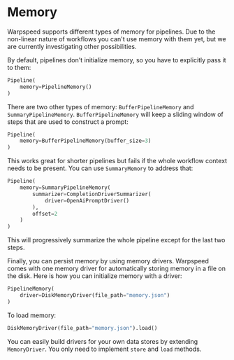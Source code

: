 # Memory

Warpspeed supports different types of memory for pipelines. Due to the non-linear nature of workflows you can't use memory with them yet, but we are currently investigating other possibilities.

By default, pipelines don't initialize memory, so you have to explicitly pass it to them:

```python
Pipeline(
    memory=PipelineMemory()
)
```

There are two other types of memory: `BufferPipelineMemory` and `SummaryPipelineMemory`. `BufferPipelineMemory` will keep a sliding window of steps that are used to construct a prompt:

```python
Pipeline(
    memory=BufferPipelineMemory(buffer_size=3)
)
```

This works great for shorter pipelines but fails if the whole workflow context needs to be present. You can use `SummaryMemory` to address that:

```python
Pipeline(
    memory=SummaryPipelineMemory(
        summarizer=CompletionDriverSummarizer(
            driver=OpenAiPromptDriver()
        ),
        offset=2
    )
)
```

This will progressively summarize the whole pipeline except for the last two steps.

Finally, you can persist memory by using memory drivers. Warpspeed comes with one memory driver for automatically storing memory in a file on the disk. Here is how you can initialize memory with a driver:

```python
PipelineMemory(
    driver=DiskMemoryDriver(file_path="memory.json")
)
```

To load memory:

```python
DiskMemoryDriver(file_path="memory.json").load()
```

You can easily build drivers for your own data stores by extending `MemoryDriver`. You only need to implement `store` and `load` methods.